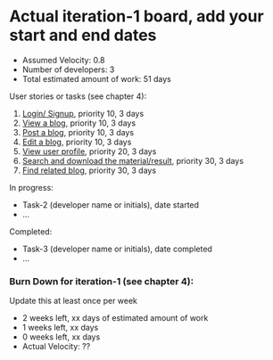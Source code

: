 # Actual iteration-1 board, add your start and end dates 


* Assumed Velocity: 0.8
* Number of developers: 3
* Total estimated amount of work: 51 days

User stories or tasks (see chapter 4):
1. [Login/ Signup](./user_stories/login_signup.md), priority 10, 3 days
2. [View a blog](./user_stories/user_story_01_title.md), priority 10, 3 days
3. [Post a blog](./user_stories/user_story_01_title.md), priority 10, 3 days
4. [Edit a blog](./user_stories/user_story_01_title.md), priority 10, 3 days
5. [View user profile](./user_stories/user_story_01_title.md), priority 20, 3 days
6. [Search and download the material/result](./user_stories/user_story_01_title.md), priority 30, 3 days
7. [Find related blog](./user_stories/user_story_01_title.md), priority 30, 3 days

In progress:
* Task-2 (developer name or initials), date started
* ...

Completed:
* Task-3 (developer name or initials), date completed
* ...

### Burn Down for iteration-1 (see chapter 4):
Update this at least once per week
* 2 weeks left, xx days of estimated amount of work 
* 1 weeks left, xx days 
* 0 weeks left, xx days
* Actual Velocity: ?? 
